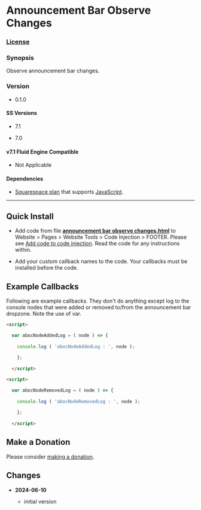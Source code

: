 # Announcement Bar Observe Changes

### [License][1]
    
### Synopsis

Observe announcement bar changes.

### Version

  * 0.1.0

#### SS Versions

  * 7.1
  
  * 7.0

#### v7.1 Fluid Engine Compatible

  * Not Applicable

#### Dependencies

  * [Squarespace plan][2] that supports [JavaScript][3].

---

## Quick Install

* Add code from file **[announcement bar observe changes.html][4]** to Website >
  Pages > Website Tools > Code Injection > FOOTER. Please see [Add code to code
  injection][5]. Read the code for any instructions within.
  
* Add your custom callback names to the code. Your callbacks must be installed
  before the code.

## Example Callbacks

Following are example callbacks. They don't do anything except log to the
console nodes that were added or removed to/from the announcement bar dropzone.
Note the use of var.

```html
<script>

  var abocNodeAddedLog = ( node ) => {
  
    console.log ( 'abocNodeAddedLog : ', node );
    
    };
    
  </script>
```

```html
<script>

  var abocNodeRemovedLog = ( node ) => {
  
    console.log ( 'abocNodeRemovedLog : ', node );
    
    };
    
  </script>
```

## Make a Donation

Please consider [making a donation][6].

## Changes

<!-- * **2022-02-25**

  * changed a const name, no functional changes
  * added example callback to read me
  * bumped version to 0.1d1
  -->
* **2024-06-10**

  * initial version

[1]: https://github.com/tomsWebConsulting/twcsl/blob/main/LICENSE.txt#L1
[2]: https://www.squarespace.com/pricing
[3]: https://en.wikipedia.org/wiki/JavaScript
[4]: cart%20page%20observe%20changes.html#L1
[5]: https://support.squarespace.com/hc/en-us/articles/205815908-Using-code-injection#toc-add-code-to-code-injection
[6]: https://github.com/tomsWebConsulting/twcsl#make-a-donation
